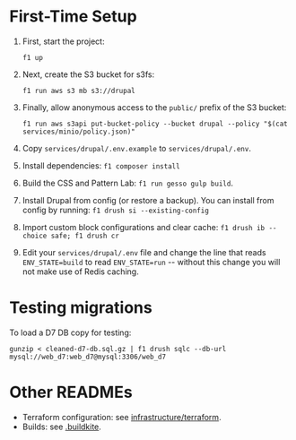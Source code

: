 # First-Time Setup

1. First, start the project:

   ```
   f1 up
   ```

2. Next, create the S3 bucket for s3fs:

   ```
   f1 run aws s3 mb s3://drupal
   ```

3. Finally, allow anonymous access to the `public/` prefix of the S3 bucket: 

   ```
   f1 run aws s3api put-bucket-policy --bucket drupal --policy "$(cat services/minio/policy.json)"
   ```

4. Copy `services/drupal/.env.example` to `services/drupal/.env`.

5. Install dependencies: ```f1 composer install```

6. Build the CSS and Pattern Lab: `f1 run gesso gulp build`.

7. Install Drupal from config (or restore a backup).  You can install from config by running: ```f1 drush si --existing-config```

8. Import custom block configurations and clear cache: ```f1 drush ib --choice safe; f1 drush cr``` 

9. Edit your `services/drupal/.env` file and change the line that reads `ENV_STATE=build` to read `ENV_STATE=run` -- without this change you will not make use of Redis caching.

# Testing migrations

To load a D7 DB copy for testing:

```
gunzip < cleaned-d7-db.sql.gz | f1 drush sqlc --db-url mysql://web_d7:web_d7@mysql:3306/web_d7
```

# Other READMEs

- Terraform configuration: see [infrastructure/terraform](infrastructure/terraform/README.md).
- Builds: see [.buildkite](.buildkite/README.md).
